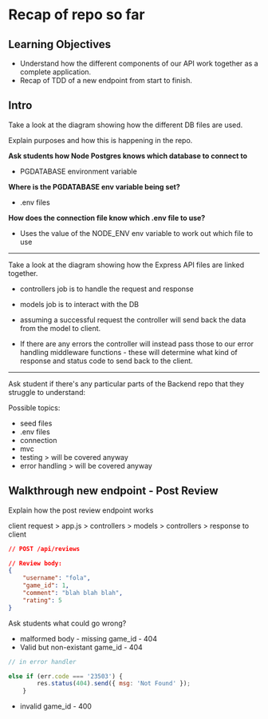 # Recap of repo so far

## Learning Objectives

- Understand how the different components of our API work together as a complete application.
- Recap of TDD of a new endpoint from start to finish.

## Intro

Take a look at the diagram showing how the different DB files are used.

Explain purposes and how this is happening in the repo.

**Ask students how Node Postgres knows which database to connect to**

- PGDATABASE environment variable

**Where is the PGDATABASE env variable being set?**

- .env files

**How does the connection file know which .env file to use?**

- Uses the value of the NODE_ENV env variable to work out which file to use

---

Take a look at the diagram showing how the Express API files are linked together.

- controllers job is to handle the request and response
- models job is to interact with the DB

- assuming a successful request the controller will send back the data from the model to client.

- If there are any errors the controller will instead pass those to our error handling middleware functions - these will determine what kind of response and status code to send back to the client.

---

Ask student if there's any particular parts of the Backend repo that they struggle to understand:

Possible topics:

- seed files
- .env files
- connection
- mvc
- testing > will be covered anyway
- error handling > will be covered anyway

## Walkthrough new endpoint - Post Review

Explain how the post review endpoint works

client request > app.js > controllers > models > controllers > response to client

```json
// POST /api/reviews

// Review body:
{
	"username": "fola",
	"game_id": 1,
	"comment": "blah blah blah",
	"rating": 5
}
```

Ask students what could go wrong?

- malformed body - missing game_id - 404
- Valid but non-existant game_id - 404

```js
// in error handler

else if (err.code === '23503') {
		res.status(404).send({ msg: 'Not Found' });
	}
```

- invalid game_id - 400
